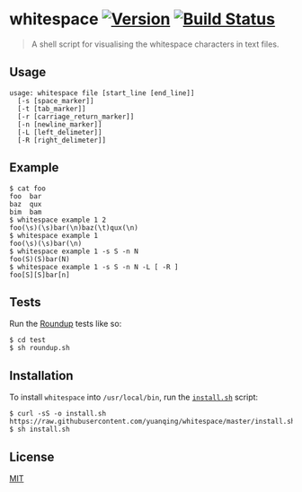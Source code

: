 # whitespace [![Version](https://img.shields.io/badge/version-v0.0.0-orange.svg?style=flat)](https://github.com/yuanqing/whitespace/releases) [![Build Status](https://img.shields.io/travis/yuanqing/whitespace.svg?branch=master&style=flat)](https://travis-ci.org/yuanqing/whitespace)

> A shell script for visualising the whitespace characters in text files.

## Usage

```
usage: whitespace file [start_line [end_line]]
  [-s [space_marker]]
  [-t [tab_marker]]
  [-r [carriage_return_marker]]
  [-n [newline_marker]]
  [-L [left_delimeter]]
  [-R [right_delimeter]]
```

## Example

```
$ cat foo
foo  bar
baz  qux
bim  bam
$ whitespace example 1 2
foo(\s)(\s)bar(\n)baz(\t)qux(\n)
$ whitespace example 1
foo(\s)(\s)bar(\n)
$ whitespace example 1 -s S -n N
foo(S)(S)bar(N)
$ whitespace example 1 -s S -n N -L [ -R ]
foo[S][S]bar[n]
```

## Tests

Run the [Roundup](https://github.com/bmizerany/roundup) tests like so:

```
$ cd test
$ sh roundup.sh
```

## Installation

To install `whitespace` into `/usr/local/bin`, run the [`install.sh`](https://github.com/yuanqing/whitespace/blob/master/install.sh) script:

```
$ curl -sS -o install.sh https://raw.githubusercontent.com/yuanqing/whitespace/master/install.sh
$ sh install.sh
```

## License

[MIT](https://github.com/yuanqing/whitespace/blob/master/LICENSE)
